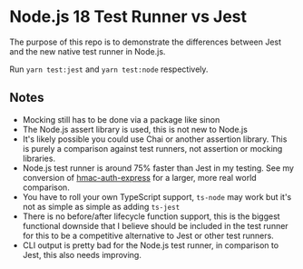 # Node.js 18 Test Runner vs Jest

The purpose of this repo is to demonstrate the differences between Jest and the new native test runner in Node.js.

Run `yarn test:jest` and `yarn test:node` respectively.

## Notes

- Mocking still has to be done via a package like sinon
- The Node.js assert library is used, this is not new to Node.js
- It's likely possible you could use Chai or another assertion library. This is purely a comparison against test runners, not assertion or mocking libraries.
- Node.js test runner is around 75% faster than Jest in my testing. See my conversion of [hmac-auth-express](https://github.com/connorjburton/hmac-auth-express/blob/node-test-runner/tests/unit/index.test.js) for a larger, more real world comparison.
- You have to roll your own TypeScript support, `ts-node` may work but it's not as simple as simple as adding `ts-jest`
- There is no before/after lifecycle function support, this is the biggest functional downside that I believe should be included in the test runner for this to be a competitive alternative to Jest or other test runners.
- CLI output is pretty bad for the Node.js test runner, in comparison to Jest, this also needs improving.